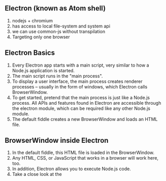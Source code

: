 ## Electron (known as Atom shell)

1. nodejs + chromium
2. has access to local file-system and system api
3. we can use common-js without transpilation
4. Targeting only one browser


## Electron Basics

1. Every Electron app starts with a main script, very similar to how a Node.js application is started. 
2. The main script runs in the "main process". 
3. To display a user interface, the main process creates renderer processes – usually in the form of windows, which Electron calls  BrowserWindow. 
4. To get started, pretend that the main process is just like a Node.js process. All APIs and features found in Electron are accessible through the electron module, which can be required like any other Node.js module. 
5. The default fiddle creates a new BrowserWindow and loads an HTML file.

## BrowserWindow inside Electron

1. In the default fiddle, this HTML file is loaded in the  BrowserWindow. 
2. Any HTML, CSS, or JavaScript that works in a browser will work here, too. 
3. In addition, Electron allows you to execute Node.js code. 
4. Take a close look at the  <script /> tag and notice how we can call require() like we would in Node.js. 
5. This is the script we just required from the HTML file. In here, you can do anything that works in Node.js and anything that works in a browser. 
6. By the way: If you want to use an npm module here, just  require it.
   1. Electron Fiddle will automatically detect that you requested a module and install it as soon as you run your fiddle.


## Code base

1. package.json
   1. main: src/main.js
   2. scripts/start : 'electron .'
## Sample code
```java
const electron = require('electron')
const app = electron.app
const BrowserWindow = electron.BrowserWindow

app.on('ready', () => {
    new BrowserWindow({
            height: 400, width: 400
    })
})
```